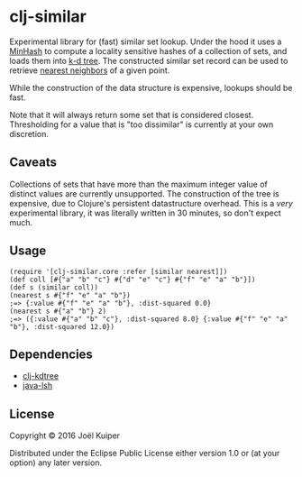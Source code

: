 # clj-similar

Experimental library for (fast) similar set lookup.
Under the hood it uses a [MinHash](https://en.wikipedia.org/wiki/MinHash) to compute a locality sensitive hashes of a collection of sets, and loads them into [k-d tree](https://en.wikipedia.org/wiki/K-d_tree).
The constructed similar set record can be used to retrieve [nearest neighbors](https://en.wikipedia.org/wiki/Nearest_neighbor_search) of a given point.

While the construction of the data structure is expensive, lookups should be fast.

Note that it will always return some set that is considered closest. Thresholding for a value that is "too dissimilar" is currently at your own discretion.


## Caveats
Collections of sets that have more than the maximum integer value of distinct values are currently unsupported.
The construction of the tree is expensive, due to Clojure's persistent datastructure overhead.
This is a *very* experimental library, it was literally written in 30 minutes, so don't expect much.

## Usage

```
(require '[clj-similar.core :refer [similar nearest]])
(def coll [#{"a" "b" "c"} #{"d" "e" "c"} #{"f" "e" "a" "b"}])
(def s (similar coll))
(nearest s #{"f" "e" "a" "b"})
;=> {:value #{"f" "e" "a" "b"}, :dist-squared 0.0}
(nearest s #{"a" "b"} 2)
;=> ({:value #{"a" "b" "c"}, :dist-squared 8.0} {:value #{"f" "e" "a" "b"}, :dist-squared 12.0})
```

## Dependencies

* [clj-kdtree](https://github.com/abscondment/clj-kdtree)
* [java-lsh](https://github.com/tdebatty/java-LSH)

## License

Copyright © 2016 Joël Kuiper

Distributed under the Eclipse Public License either version 1.0 or (at
your option) any later version.
